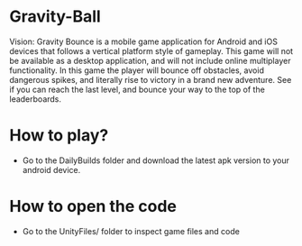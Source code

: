 # Gravity-Ball
Vision: Gravity Bounce is a mobile game application for Android and iOS devices that follows a vertical platform style of gameplay. This game will not be available as a desktop application, and will not include online multiplayer functionality. In this game the player will bounce off obstacles, avoid dangerous spikes, and literally rise to victory in a brand new adventure. See if you can reach the last level, and bounce your way to the top of the leaderboards.

# How to play?
- Go to the DailyBuilds folder and download the latest apk version to your android device.

# How to open the code
- Go to the UnityFiles/<game version> folder to inspect game files and code
